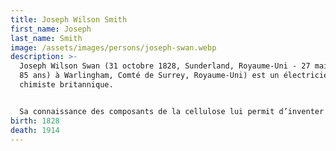 ```yaml
---
title: Joseph Wilson Smith
first_name: Joseph
last_name: Smith
image: /assets/images/persons/joseph-swan.webp
description: >-
  Joseph Wilson Swan (31 octobre 1828, Sunderland, Royaume-Uni - 27 mai 1914 (à
  85 ans) à Warlingham, Comté de Surrey, Royaume-Uni) est un électricien et un
  chimiste britannique.


  Sa connaissance des composants de la cellulose lui permit d’inventer le papier photographique au bromure d'argent1 (1864) et de produire des filaments à incandescence stables à partir de fibre de coton. Il fut un des précurseurs dans le développement de la lampe à incandescence2 en 1879.
birth: 1828
death: 1914
---
```

